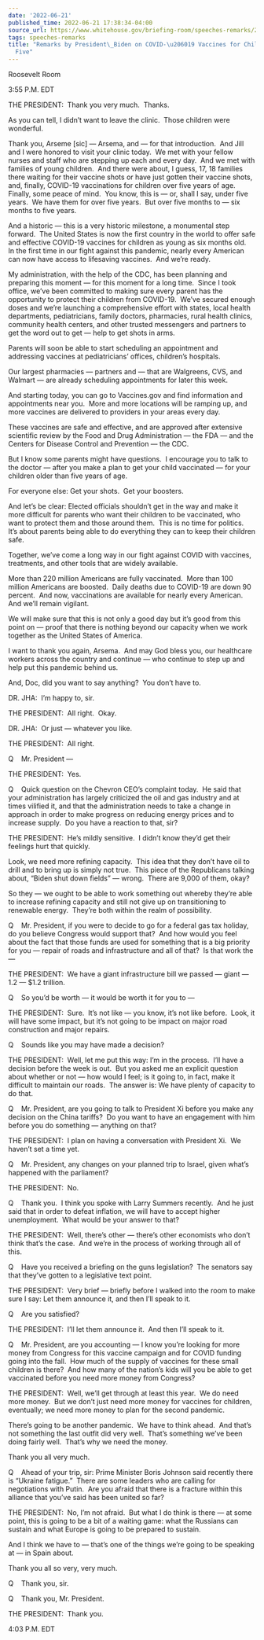 ```yaml
---
date: '2022-06-21'
published_time: 2022-06-21 17:38:34-04:00
source_url: https://www.whitehouse.gov/briefing-room/speeches-remarks/2022/06/21/remarks-by-president-biden-on-covid-19-vaccines-for-children-under-five/
tags: speeches-remarks
title: "Remarks by President\_Biden on COVID-\u206019 Vaccines for Children Under\_\
  Five"
---
```

 
Roosevelt Room

3:55 P.M. EDT

THE PRESIDENT:  Thank you very much.  Thanks.

As you can tell, I didn’t want to leave the clinic.  Those children were
wonderful.

Thank you, Arseme \[sic\] — Arsema, and — for that introduction.  And
Jill and I were honored to visit your clinic today.  We met with your
fellow nurses and staff who are stepping up each and every day.  And we
met with families of young children.  And there were about, I guess, 17,
18 families there waiting for their vaccine shots or have just gotten
their vaccine shots, and, finally, COVID-19 vaccinations for children
over five years of age.  Finally, some peace of mind.  You know, this is
— or, shall I say, under five years.  We have them for over five years. 
But over five months to — six months to five years.

And a historic — this is a very historic milestone, a monumental step
forward.  The United States is now the first country in the world to
offer safe and effective COVID-19 vaccines for children as young as six
months old.  In the first time in our fight against this pandemic,
nearly every American can now have access to lifesaving vaccines.  And
we’re ready.

My administration, with the help of the CDC, has been planning and
preparing this moment — for this moment for a long time.  Since I took
office, we’ve been committed to making sure every parent has the
opportunity to protect their children from COVID-19.  We’ve secured
enough doses and we’re launching a comprehensive effort with states,
local health departments, pediatricians, family doctors, pharmacies,
rural health clinics, community health centers, and other trusted
messengers and partners to get the word out to get — help to get shots
in arms.

Parents will soon be able to start scheduling an appointment and
addressing vaccines at pediatricians’ offices, children’s hospitals.

Our largest pharmacies — partners and — that are Walgreens, CVS, and
Walmart — are already scheduling appointments for later this week.

And starting today, you can go to Vaccines.gov and find information and
appointments near you.  More and more locations will be ramping up, and
more vaccines are delivered to providers in your areas every day. 

These vaccines are safe and effective, and are approved after extensive
scientific review by the Food and Drug Administration — the FDA — and
the Centers for Disease Control and Prevention — the CDC. 

But I know some parents might have questions.  I encourage you to talk
to the doctor — after you make a plan to get your child vaccinated — for
your children older than five years of age.

For everyone else: Get your shots.  Get your boosters. 

And let’s be clear: Elected officials shouldn’t get in the way and make
it more difficult for parents who want their children to be vaccinated,
who want to protect them and those around them.  This is no time for
politics.  It’s about parents being able to do everything they can to
keep their children safe.

Together, we’ve come a long way in our fight against COVID with
vaccines, treatments, and other tools that are widely available.

More than 220 million Americans are fully vaccinated.  More than 100
million Americans are boosted.  Daily deaths due to COVID-19 are down 90
percent.  And now, vaccinations are available for nearly every
American.  And we’ll remain vigilant. 

We will make sure that this is not only a good day but it’s good from
this point on — proof that there is nothing beyond our capacity when we
work together as the United States of America.

I want to thank you again, Arsema.  And may God bless you, our
healthcare workers across the country and continue — who continue to
step up and help put this pandemic behind us.

And, Doc, did you want to say anything?  You don’t have to.

DR. JHA:  I’m happy to, sir. 

THE PRESIDENT:  All right.  Okay.

DR. JHA:  Or just — whatever you like. 

THE PRESIDENT:  All right.

Q    Mr. President —

THE PRESIDENT:  Yes.

Q    Quick question on the Chevron CEO’s complaint today.  He said that
your administration has largely criticized the oil and gas industry and
at times vilified it, and that the administration needs to take a change
in approach in order to make progress on reducing energy prices and to
increase supply.  Do you have a reaction to that, sir?

THE PRESIDENT:  He’s mildly sensitive.  I didn’t know they’d get their
feelings hurt that quickly. 

Look, we need more refining capacity.  This idea that they don’t have
oil to drill and to bring up is simply not true.  This piece of the
Republicans talking about, “Biden shut down fields” — wrong.  There are
9,000 of them, okay?

So they — we ought to be able to work something out whereby they’re able
to increase refining capacity and still not give up on transitioning to
renewable energy.  They’re both within the realm of possibility.

Q    Mr. President, if you were to decide to go for a federal gas tax
holiday, do you believe Congress would support that?  And how would you
feel about the fact that those funds are used for something that is a
big priority for you — repair of roads and infrastructure and all of
that?  Is that work the —

THE PRESIDENT:  We have a giant infrastructure bill we passed — giant —
1.2 — $1.2 trillion.

Q    So you’d be worth — it would be worth it for you to —

THE PRESIDENT:  Sure.  It’s not like — you know, it’s not like before. 
Look, it will have some impact, but it’s not going to be impact on major
road construction and major repairs.

Q    Sounds like you may have made a decision?

THE PRESIDENT:  Well, let me put this way: I’m in the process.  I’ll
have a decision before the week is out.  But you asked me an explicit
question about whether or not — how would I feel; is it going to, in
fact, make it difficult to maintain our roads.  The answer is: We have
plenty of capacity to do that.

Q    Mr. President, are you going to talk to President Xi before you
make any decision on the China tariffs?  Do you want to have an
engagement with him before you do something — anything on that?

THE PRESIDENT:  I plan on having a conversation with President Xi.  We
haven’t set a time yet.

Q    Mr. President, any changes on your planned trip to Israel, given
what’s happened with the parliament?

THE PRESIDENT:  No.

Q    Thank you.  I think you spoke with Larry Summers recently.  And he
just said that in order to defeat inflation, we will have to accept
higher unemployment.  What would be your answer to that?

THE PRESIDENT:  Well, there’s other — there’s other economists who don’t
think that’s the case.  And we’re in the process of working through all
of this.

Q    Have you received a briefing on the guns legislation?  The senators
say that they’ve gotten to a legislative text point.

THE PRESIDENT:  Very brief — briefly before I walked into the room to
make sure I say: Let them announce it, and then I’ll speak to it.

Q    Are you satisfied?

THE PRESIDENT:  I’ll let them announce it.  And then I’ll speak to it.

Q    Mr. President, are you accounting — I know you’re looking for more
money from Congress for this vaccine campaign and for COVID funding
going into the fall.  How much of the supply of vaccines for these small
children is there?  And how many of the nation’s kids will you be able
to get vaccinated before you need more money from Congress?

THE PRESIDENT:  Well, we’ll get through at least this year.  We do need
more money.  But we don’t just need more money for vaccines for
children, eventually; we need more money to plan for the second
pandemic. 

There’s going to be another pandemic.  We have to think ahead.  And
that’s not something the last outfit did very well.  That’s something
we’ve been doing fairly well.  That’s why we need the money. 

Thank you all very much.

Q    Ahead of your trip, sir: Prime Minister Boris Johnson said recently
there is “Ukraine fatigue.”  There are some leaders who are calling for
negotiations with Putin.  Are you afraid that there is a fracture within
this alliance that you’ve said has been united so far?

THE PRESIDENT:  No, I’m not afraid.  But what I do think is there — at
some point, this is going to be a bit of a waiting game: what the
Russians can sustain and what Europe is going to be prepared to
sustain. 

And I think we have to — that’s one of the things we’re going to be
speaking at — in Spain about.

Thank you all so very, very much.

Q    Thank you, sir.

Q    Thank you, Mr. President.

THE PRESIDENT:  Thank you. 

4:03 P.M. EDT
